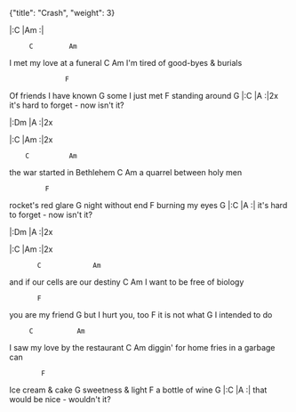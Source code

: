 {"title": "Crash",
"weight": 3}

|:C   |Am   :|

         C         Am
I met my love at a funeral
             C           Am
I'm tired of good-byes & burials

                  F
Of friends I have known
            G
some I just met
          F
standing around
                G                   |:C   |A   :|2x
it's hard to forget - now isn't it?

|:Dm   |A   :|2x

|:C   |Am   :|2x

        C          Am
the war started in Bethlehem
  C               Am
a quarrel between holy men

             F
rocket's red glare
              G
night without end
           F
burning my eyes
             G                     |:C   |A   :|
it's hard to forget - now isn't it?

|:Dm   |A   :|2x

|:C   |Am   :|2x

           C             Am
and if our cells are our destiny
             C         Am
I want to be free of biology

           F
you are my friend
                G
but I hurt you, too
          F
it is not what
              G
I intended to do

         C           Am
I saw my love by the restaurant
            C               Am
diggin' for home fries in a garbage can

            F
Ice cream & cake
            G
sweetness & light
            F
a bottle of wine
              G                  |:C   |A   :|
that would be nice - wouldn't it?
